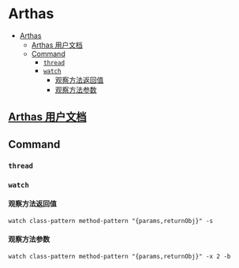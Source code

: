 # Arthas

- [Arthas](#arthas)
  - [Arthas 用户文档](#arthas-用户文档)
  - [Command](#command)
    - [`thread`](#thread)
    - [`watch`](#watch)
      - [观察方法返回值](#观察方法返回值)
      - [观察方法参数](#观察方法参数)

## [Arthas 用户文档](https://arthas.aliyun.com/doc/)

## Command

### `thread`

### `watch`

#### 观察方法返回值

    watch class-pattern method-pattern "{params,returnObj}" -s

#### 观察方法参数

    watch class-pattern method-pattern "{params,returnObj}" -x 2 -b
